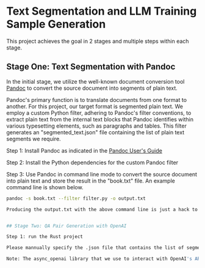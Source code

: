 # Text Segmentation and LLM Training Sample Generation

This project achieves the goal in 2 stages and multiple steps within each stage.

## Stage One: Text Segmentation with Pandoc

In the initial stage, we utilize the well-known document conversion tool [Pandoc](http://pandoc.org) to convert the source document into segments of plain text.

Pandoc's primary function is to translate documents from one format to another. For this project, our target format is segmented plain text. We employ a custom Python filter, adhering to Pandoc's filter conventions, to extract plain text from the internal text blocks that Pandoc identifies within various typesetting elements, such as paragraphs and tables. This filter generates an "segmented_text.json" file containing the list of plain text segments we require.

Step 1: Install Pandoc as indicated in the [Pandoc User's Guide](http://pandoc.org/installing.html)

Step 2: Install the Python dependencies for the custom Pandoc filter

Step 3: Use Pandoc in command line mode to convert the source document into plain text and store the result in the "book.txt" file. An example command line is shown below.
```sh
pandoc -s book.txt --filter filter.py -o output.txt

Producing the output.txt with the above command line is just a hack to make Pandoc work for us


## Stage Two: QA Pair Generation with OpenAI

Step 1: run the Rust project

Please mannually specify the .json file that contains the list of segmented text generated from the previous stage in the main.rs file

Note: The async_openai library that we use to interact with OpenAI's API assumes OpenAI's api key is present in its envrioment under "OPENAI_API_KEY"